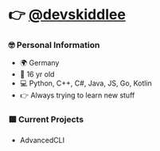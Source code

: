 # 👉 [@devskiddlee](https://devskiddlee.github.io/)

### 🤓 Personal Information
- 🌍 Germany
- 🎂 16 yr old
- 💻 Python, C++, C#, Java, JS, Go, Kotlin
- 👉 Always trying to learn new stuff

### 🟩 Current Projects

- AdvancedCLI
